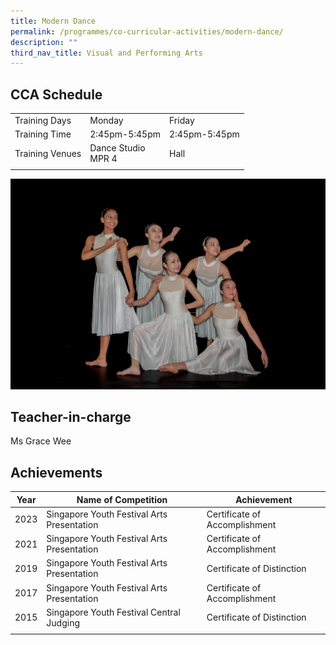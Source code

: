 ```yaml
---
title: Modern Dance
permalink: /programmes/co-curricular-activities/modern-dance/
description: ""
third_nav_title: Visual and Performing Arts
---
```

CCA Schedule
------------

| | | |
| --- | --- | --- |
| Training Days | Monday | Friday |  
| Training Time | 2:45pm-5:45pm | 2:45pm-5:45pm | 
| Training Venues | Dance Studio<br>MPR 4 | Hall |   
| | | |

![](/images/moderndance1.jpg)

Teacher-in-charge
------------------

Ms Grace Wee 


Achievements
------------

| Year | Name of Competition | Achievement |
| --- | --- | --- |
| 2023 | Singapore Youth Festival Arts Presentation | Certificate of Accomplishment |
| 2021 | Singapore Youth Festival Arts Presentation | Certificate of Accomplishment |
| 2019 | Singapore Youth Festival Arts Presentation | Certificate of Distinction |
| 2017 | Singapore Youth Festival Arts Presentation | Certificate of Accomplishment |
| 2015 | Singapore Youth Festival Central Judging | Certificate of Distinction |
| | | |
